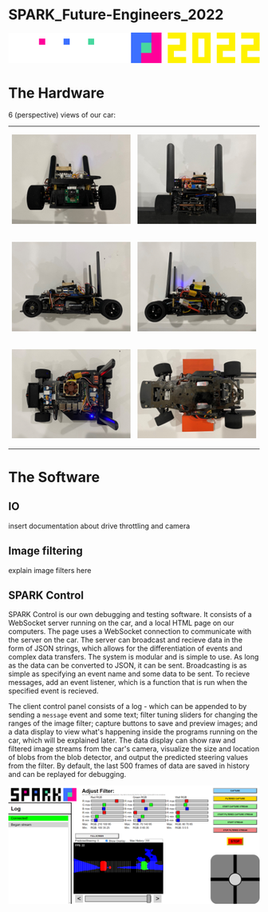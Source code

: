 # SPARK_Future-Engineers_2022

<div align=center>

![banner](./banner.png)

</div>

# The Hardware

6 (perspective) views of our car:
<table><tbody><tr><td>

![front](./img/front.png)
</td><td>

![back](./img/rear.png)
</td></tr><tr><td>

![left](./img/left.png)
</td><td>

![right](./img/right.png)
</td></tr><tr><td>

![top](./img/top.png)
</td><td>

![bottom](./img/bottom.png)
</td></tr></tbody></table>

# The Software

## IO
insert documentation about drive throttling and camera

## Image filtering
explain image filters here

## SPARK Control
SPARK Control is our own debugging and testing software. It consists of a WebSocket server running on the car, and a local HTML page on our computers. The page uses a WebSocket connection to communicate with the server on the car. The server can broadcast and recieve data in the form of JSON strings, which allows for the differentiation of events and complex data transfers. The system is modular and is simple to use. As long as the data can be converted to JSON, it can be sent. Broadcasting is as simple as specifying an event name and some data to be sent. To recieve messages, add an event listener, which is a function that is run when the specified event is recieved.

The client control panel consists of a log - which can be appended to by sending a `message` event and some text; filter tuning sliders for changing the ranges of the image filter; capture buttons to save and preview images; and a data display to view what's happening inside the programs running on the car, which will be explained later. The data display can show raw and filtered image streams from the car's camera, visualize the size and location of blobs from the blob detector, and output the predicted steering values from the filter. By default, the last 500 frames of data are saved in history and can be replayed for debugging.

![SPARK Control Panel](./img/SPARK_Control.png)